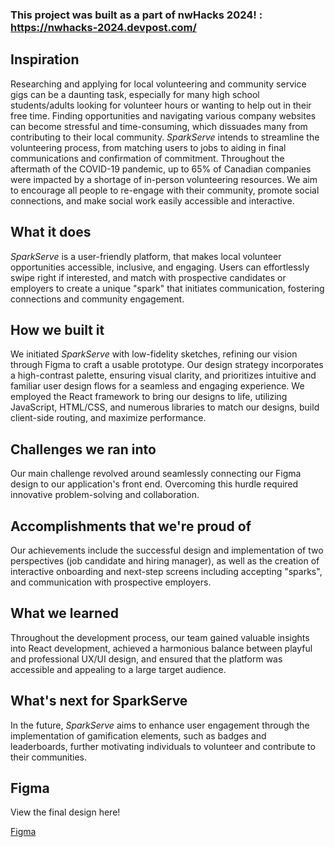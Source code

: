 ### This project was built as a part of nwHacks 2024! : https://nwhacks-2024.devpost.com/

## Inspiration
Researching and applying for local volunteering and community service gigs can be a daunting task, especially for many high school students/adults looking for volunteer hours or wanting to help out in their free time. Finding opportunities and navigating various company websites can become stressful and time-consuming, which dissuades many from contributing to their local community. _SparkServe_ intends to streamline the volunteering process, from matching users to jobs to aiding in final communications and confirmation of commitment. Throughout the aftermath of the COVID-19 pandemic, up to 65% of Canadian companies were impacted by a shortage of in-person volunteering resources. We aim to encourage all people to re-engage with their community, promote social connections, and make social work easily accessible and interactive.

## What it does
_SparkServe_ is a user-friendly platform, that makes local volunteer opportunities accessible, inclusive, and engaging. Users can effortlessly swipe right if interested, and match with prospective candidates or employers to create a unique "spark" that initiates communication, fostering connections and community engagement.

## How we built it
We initiated _SparkServe_ with low-fidelity sketches, refining our vision through Figma to craft a usable prototype. Our design strategy incorporates a high-contrast palette, ensuring visual clarity, and prioritizes intuitive and familiar user design flows for a seamless and engaging experience. We employed the React framework to bring our designs to life, utilizing JavaScript, HTML/CSS, and numerous libraries to match our designs, build client-side routing, and maximize performance.

## Challenges we ran into
Our main challenge revolved around seamlessly connecting our Figma design to our application's front end. Overcoming this hurdle required innovative problem-solving and collaboration.

## Accomplishments that we're proud of
Our achievements include the successful design and implementation of two perspectives (job candidate and hiring manager), as well as the creation of interactive onboarding and next-step screens including accepting "sparks", and communication with prospective employers.

## What we learned
Throughout the development process, our team gained valuable insights into React development, achieved a harmonious balance between playful and professional UX/UI design, and ensured that the platform was accessible and appealing to a large target audience.

## What's next for SparkServe
In the future, _SparkServe_ aims to enhance user engagement through the implementation of gamification elements, such as badges and leaderboards, further motivating individuals to volunteer and contribute to their communities.

## Figma
View the final design here!

[Figma](https://www.figma.com/proto/WCScaXvG4u94MVz70PLfqu/SparkServe?page-id=0%3A1&type=design&node-id=1-2&viewport=-171%2C262%2C0.35&t=icHFO9nlmFeqfzwt-1&scaling=scale-down&starting-point-node-id=1%3A2&show-proto-sidebar=1&mode=design)
